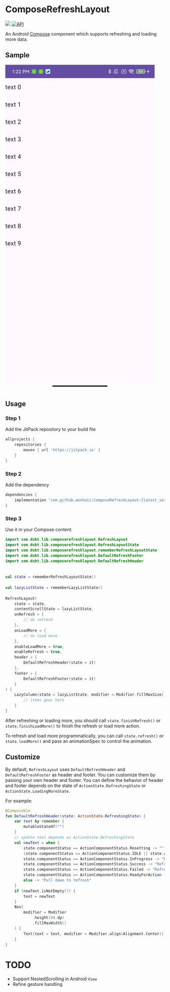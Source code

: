 # ComposeRefreshLayout

[![](https://jitpack.io/v/wenhaiz/ComposeRefreshLayout.svg)](https://jitpack.io/#wenhaiz/ComposeRefreshLayout)
[![API](https://img.shields.io/badge/API-24%2B-brightgreen.svg?style=flat)](https://android-arsenal.com/api?level=24)

An Android [Compose](https://developer.android.com/jetpack/compose) component which supports
refreshing and loading more data.

## Sample

![](/media/sample.gif)

## Usage

### Step 1

Add the JitPack repository to your build file

```groovy
allprojects {
    repositories {
        maven { url 'https://jitpack.io' }
    }
}
```

### Step 2

Add the dependency

```groovy
dependencies {
    implementation 'com.github.wenhaiz:ComposeRefreshLayout:{latest_version}'
}
```

### Step 3

Use it in your Compose content.

```kotlin
import com.dsbt.lib.composerefreshlayout.RefreshLayout
import com.dsbt.lib.composerefreshlayout.RefreshLayoutState
import com.dsbt.lib.composerefreshlayout.rememberRefreshLayoutState
import com.dsbt.lib.composerefreshlayout.DefaultRefreshFooter
import com.dsbt.lib.composerefreshlayout.DefaultRefreshHeader


val state = rememberRefreshLayoutState()

val lazyListState = rememberLazyListState()

RefreshLayout(
    state = state,
    contentScrollState = lazyListState,
    onRefresh = {
        // do refresh 
    },
    onLoadMore = {
        // do load more
    },
    enableLoadMore = true,
    enableRefresh = true,
    header = {
        DefaultRefreshHeader(state = it)
    },
    footer = {
        DefaultRefreshFooter(state = it)
    }
) {
    LazyColumn(state = lazyListState, modifier = Modifier.fillMaxSize()) {
        // items goes here
    }
}

```

After refreshing or loading more, you should call `state.finishRefresh()`
or `state.finishLoadMore()` to finish the refresh or load more action.

To refresh and load more programmatically, you can call `state.refresh()` or `state.loadMore()` and
pass an animationSpec to control the animation.

## Customize

By default, `RefreshLayout` uses `DefaultRefreshHeader` and `DefaultRefreshFooter` as header and
footer.
You can customize them by passing your own header and footer.
You can define the behavior of header and footer depends on the state
of `ActionState.RefreshingState` or `ActionState.LoadingMoreState`.

For example:

```kotlin
@Composable
fun DefaultRefreshHeader(state: ActionState.RefreshingState) {
    var text by remember {
        mutableStateOf("")
    }
    // update text depends on ActionState.RefreshingState
    val newText = when {
        state.componentStatus == ActionComponentStatus.Resetting -> ""
        (state.componentStatus == ActionComponentStatus.IDLE || state.componentStatus == ActionComponentStatus.Dragging) && !state.hasMoreData -> "No more data"
        state.componentStatus == ActionComponentStatus.InProgress -> "Refreshing"
        state.componentStatus == ActionComponentStatus.Success -> "Refresh success"
        state.componentStatus == ActionComponentStatus.Failed -> "Refresh failed"
        state.componentStatus == ActionComponentStatus.ReadyForAction -> "Release to refresh"
        else -> "Pull down to refresh"
    }
    if (newText.isNotEmpty()) {
        text = newText
    }
    Box(
        modifier = Modifier
            .height(80.dp)
            .fillMaxWidth()
    ) {
        Text(text = text, modifier = Modifier.align(Alignment.Center))
    }
}
```

# TODO
- Support NestedScrolling in Android `View`
- Refine gesture handling
